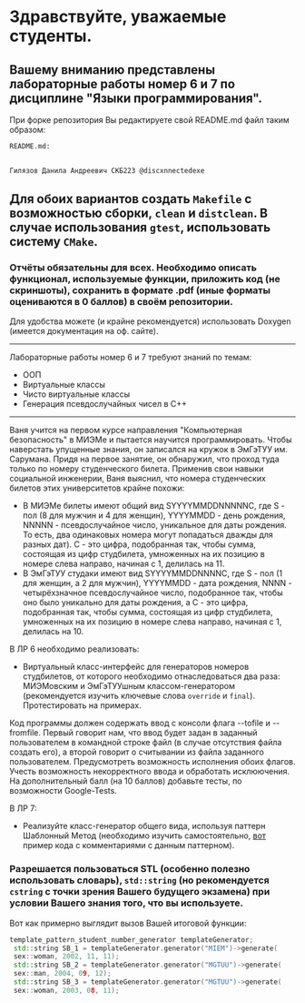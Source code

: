 # Здравствуйте, уважаемые студенты. 
## Вашему вниманию представлены лабораторные работы номер 6 и 7 по дисциплине "Языки программирования".

При форке репозитория Вы редактируете свой README.md файл таким образом:

```Markdown
README.md:


Гилязов Данила Андреевич СКБ223 @discxnnectedexe
```
## Для обоих вариантов создать `Makefile` с возможностью сборки, `clean` и `distclean`. В случае использования `gtest`, использовать систему `CMake`. 
### Отчёты обязательны для всех. Необходимо описать функционал, используемые функции, приложить код (не скриншоты), сохранить в формате .pdf (иные форматы оцениваются в 0 баллов) в своём репозитории. 
Для удобства можете (и крайне рекомендуется) использовать Doxygen (имеется документация на оф. сайте).

---
Лабораторные работы номер 6 и 7 требуют знаний по темам: 
- ООП
- Виртуальные классы
- Чисто виртуальные классы 
- Генерация псевдослучайных чисел в C++


--- 

Ваня учится на первом курсе направления "Компьютерная безопасность" в МИЭМе и пытается научится программировать. Чтобы наверстать упущенные знания, он записался на кружок в ЭмГэТУУ им. Сарумана. Придя на первое занятие, он обнаружил, что проход туда только по номеру студенческого билета. Применив свои навыки социальной инженерии, Ваня выяснил, что номера студенческих билетов этих университетов крайне похожи:
- В МИЭМе билеты имеют общий вид SYYYYMMDDNNNNNC, где S - пол (8 для мужчин и 4 для женщин), YYYYMMDD - день рождения, NNNNN - псевдослучайное число, уникальное для даты рождения. То есть, два одинаковых номера могут попадаться дважды для разных дат). C - это цифра, подобранная так, чтобы сумма, состоящая из цифр студбилета, умноженных на их позицию в номере слева направо, начиная с 1, делилась на 11.
 - В ЭмГэТУУ студаки имеют вид SYYYYMMDDNNNNC, где S - пол (1 для женщин, а 2 для мужчин), YYYYMMDD - дата рождения, NNNN - четырёхзначное псевдослучайное число, подобранное так, чтобы оно было уникально для даты рождения, а C - это цифра, подобранная так, чтобы сумма, состоящая из цифр студбилета, умноженных на их позицию в номере слева направо, начиная с 1, делилась на 10.
 
 В ЛР 6 необходимо реализовать:

 - Виртуальный класс-интерфейс для генераторов номеров студбилетов, от которого необходимо отнаследоваться два раза: МИЭМовским и ЭмГэТУУшным классом-генератором (рекомендуется изучить ключевые слова `override` и `final`). Протестировать на примерах. 
 
Код программы должен содержать ввод с консоли флага --tofile и --fromfile. Первый говорит нам, что ввод будет задан в заданный пользователем в командной строке файл (в случае отсутствия файла создать его), а второй говорит о считывании из файла заданного пользователем. Предусмотреть возможность исполнения обоих флагов. Учесть возможность некорректного ввода и обработать исклюючения. На дополнительный балл (на 10 баллов) добавьте тесты, по возможности Google-Tests.
 
В ЛР 7:
 - Реализуйте класс-генератор общего вида, используя паттерн Шаблонный Метод (необходимо изучить самостоятельно, [вот](https://pastebin.com/9DUVRaxm) пример кода с комментариями с данным паттерном).
 
 ### Разрешается пользоваться STL (особенно полезно использовать словарь), `std::string` (но рекомендуется `cstring` с точки зрения Вашего будущего экзамена) при условии Вашего знания того, что вы используете.
 
 
Вот как примерно выглядит вызов Вашей итоговой функции:

```C++
template_pattern_student_number_generator templateGenerator;
 std::string SB_1 = templateGenerator.generator("MIEM")->generate(
 sex::woman, 2002, 11, 11);
 std::string SB_2 = templateGenerator.generator("MGTUU")->generate(
 sex::man, 2004, 09, 12);
 std::string SB_3 = templateGenerator.generator("MGTUU")->generate(
 sex::woman, 2003, 08, 11);
 ```
 
 
